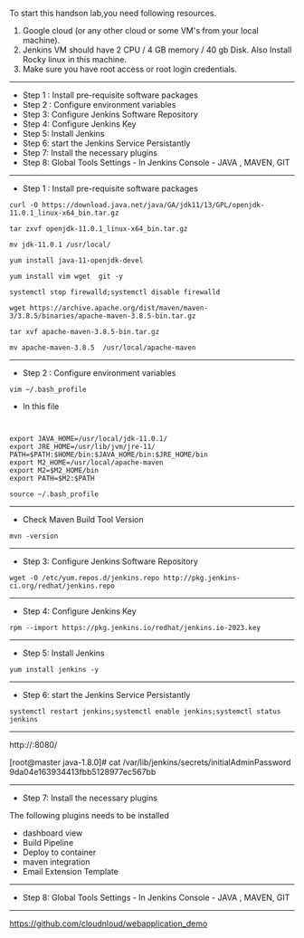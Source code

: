 To start this handson lab,you need following resources.

1. Google cloud (or any other cloud or some VM's from your local machine).
2. Jenkins VM should have 2 CPU / 4 GB memory / 40 gb Disk. Also Install Rocky linux in this machine.
3. Make sure you have root access or root login credentials.

*******************************************************************************************************************
- Step 1 : Install pre-requisite software packages
- Step 2 : Configure environment variables
- Step 3: Configure Jenkins Software Repository
- Step 4: Configure Jenkins Key
- Step 5: Install Jenkins
- Step 6: start the Jenkins Service Persistantly
- Step 7: Install the necessary plugins
- Step 8: Global Tools Settings - In Jenkins Console - JAVA , MAVEN, GIT
*******************************************************************************************************************
- Step 1 : Install pre-requisite software packages

```
curl -O https://download.java.net/java/GA/jdk11/13/GPL/openjdk-11.0.1_linux-x64_bin.tar.gz
```

```
tar zxvf openjdk-11.0.1_linux-x64_bin.tar.gz
```

```
mv jdk-11.0.1 /usr/local/
```

```
yum install java-11-openjdk-devel
```

```
yum install vim wget  git -y
```

```
systemctl stop firewalld;systemctl disable firewalld
```

```
wget https://archive.apache.org/dist/maven/maven-3/3.8.5/binaries/apache-maven-3.8.5-bin.tar.gz
```


```
tar xvf apache-maven-3.8.5-bin.tar.gz
```

```
mv apache-maven-3.8.5  /usr/local/apache-maven
```



*******************************************************************************************************************
- Step 2 : Configure environment variables
```
vim ~/.bash_profile
```

- In this file
```


export JAVA_HOME=/usr/local/jdk-11.0.1/
export JRE_HOME=/usr/lib/jvm/jre-11/
PATH=$PATH:$HOME/bin:$JAVA_HOME/bin:$JRE_HOME/bin
export M2_HOME=/usr/local/apache-maven
export M2=$M2_HOME/bin
export PATH=$M2:$PATH

```

```
source ~/.bash_profile
```


*******************************************************************************************************************

- Check Maven Build Tool Version

```
mvn -version
```

**********************************************************************************************************************************


- Step 3: Configure Jenkins Software Repository

```
wget -O /etc/yum.repos.d/jenkins.repo http://pkg.jenkins-ci.org/redhat/jenkins.repo
```

*******************************************************************************************************************
- Step 4: Configure Jenkins Key

```
rpm --import https://pkg.jenkins.io/redhat/jenkins.io-2023.key
```
*******************************************************************************************************************
- Step 5: Install Jenkins
```
yum install jenkins -y
```
*******************************************************************************************************************
- Step 6: start the Jenkins Service Persistantly

```
systemctl restart jenkins;systemctl enable jenkins;systemctl status jenkins
```
*******************************************************************************************************************


http://<jenkins Server IP >:8080/

[root@master java-1.8.0]# cat /var/lib/jenkins/secrets/initialAdminPassword
9da04e163934413fbb5128977ec567bb

*******************************************************************************************************************

- Step 7: Install the necessary plugins

The following plugins needs to be installed

- dashboard view
- Build Pipeline
- Deploy to container
- maven integration
- Email Extension Template
*******************************************************************************************************************
- Step 8: Global Tools Settings - In Jenkins Console - JAVA , MAVEN, GIT
  
**********************************************************************************************************************

  
  https://github.com/cloudnloud/webapplication_demo
